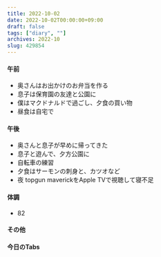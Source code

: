 ```yaml
---
title: 2022-10-02
date: 2022-10-02T00:00:00+09:00
draft: false
tags: ["diary", ""]
archives: 2022-10
slug: 429854
---
```

#### 午前
- 奥さんはお出かけのお弁当を作る
- 息子は保育園の友達と公園に
- 僕はマクドナルドで過ごし、夕食の買い物
- 昼食は自宅で
#### 午後
- 奥さんと息子が早めに帰ってきた
- 息子と遊んで、夕方公園に
- 自転車の練習
- 夕食はサーモンの刺身と、カツオなど
- 夜 topgun maverickをApple TVで視聴して寝不足
#### 体調
- 82
#### その他
#### 今日のTabs